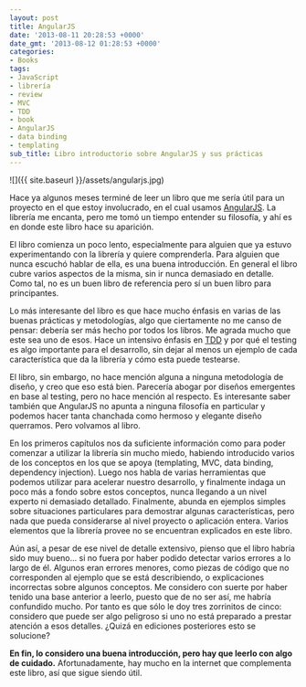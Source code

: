 ```yaml
---
layout: post
title: AngularJS
date: '2013-08-11 20:28:53 +0000'
date_gmt: '2013-08-12 01:28:53 +0000'
categories:
- Books
tags:
- JavaScript
- librería
- review
- MVC
- TDD
- book
- AngularJS
- data binding
- templating
sub_title: Libro introductorio sobre AngularJS y sus prácticas
---
```


![]({{ site.baseurl }}/assets/angularjs.jpg)

Hace ya algunos meses terminé de leer un libro que me sería útil para un proyecto en el que estoy involucrado, en el cual usamos [AngularJS](angularjs.org). La librería me encanta, pero me tomó un tiempo entender su filosofía, y ahí es en donde este libro hace su aparición.

<!--more-->

El libro comienza un poco lento, especialmente para alguien que ya estuvo experimentando con la librería y quiere comprenderla. Para alguien que nunca escuchó hablar de ella, es una buena introducción. En general el libro cubre varios aspectos de la misma, sin ir nunca demasiado en detalle. Como tal, no es un buen libro de referencia pero sí un buen libro para principantes.

Lo más interesante del libro es que hace mucho énfasis en varias de las buenas prácticas y metodologías, algo que ciertamente no me canso de pensar: debería ser más hecho por todos los libros. Me agrada mucho que este sea uno de esos. Hace un intensivo énfasis en [TDD](http://en.wikipedia.org/wiki/Test-driven_development) y por qué el testing es algo importante para el desarrollo, sin dejar al menos un ejemplo de cada característica que da la librería y cómo esta puede testearse.

El libro, sin embargo, no hace mención alguna a ninguna metodología de diseño, y creo que eso está bien. Parecería abogar por diseños emergentes en base al testing, pero no hace mención al respecto. Es interesante saber también que AngularJS no apunta a ninguna filosofía en particular y podemos hacer tanta chanchada como hermoso y elegante diseño querramos. Pero volvamos al libro.

En los primeros capítulos nos da suficiente información como para poder comenzar a utilizar la librería sin mucho miedo, habiendo introducido varios de los conceptos en los que se apoya (templating, MVC, data binding, dependency injection). Luego nos habla de varias herramientas que podemos utilizar para acelerar nuestro desarrollo, y finalmente indaga un poco más a fondo sobre estos conceptos, nunca llegando a un nivel experto ni demasiado detallado. Finalmente, abunda en ejemplos simples sobre situaciones particulares para demostrar algunas características, pero nada que pueda considerarse al nivel proyecto o aplicación entera. Varios elementos que la librería provee no se encuentran explicados en este libro.

Aún así, a pesar de ese nivel de detalle extensivo, pienso que el libro habría sido muy bueno... si no fuera por haber podido detectar varios errores a lo largo de él. Algunos eran errores menores, como piezas de código que no corresponden al ejemplo que se está describiendo, o explicaciones incorrectas sobre algunos conceptos. Me considero con suerte por haber tenido una base anterior a leerlo, puesto que de no ser así, me habría confundido mucho. Por tanto es que sólo le doy tres zorrinitos de cinco: considero que puede ser algo peligroso si uno no está preparado a prestar atención a esos detalles.  ¿Quizá en ediciones posteriores esto se solucione?

**En fin, lo considero una buena introducción, pero hay que leerlo con algo de cuidado.** Afortunadamente, hay mucho en la internet que complementa este libro, así que sigue siendo útil.
